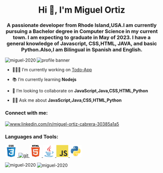 <h1 align="center">Hi 👋, I'm Miguel Ortiz</h1>
<h3 align="center">A passionate developer from Rhode Island,USA.I am currently pursuing a Bachelor degree in Computer Science in my current town. I am expecting to graduate in May of 2023. I have a general knowledge of Javascript, CSS,HTML, JAVA, and basic Python.Also,I am Bilingual in Spanish and English.</h3>
<img align="right" Alt="profile banner" width="400" src="https://camo.githubusercontent.com/5ddf73ad3a205111cf8c686f687fc216c2946a75005718c8da5b837ad9de78c9/68747470733a2f2f7468756d62732e6766796361742e636f6d2f4576696c4e657874446576696c666973682d736d616c6c2e676966">
<p align="left"> <img src="https://komarev.com/ghpvc/?username=miguel-2020&label=Profile%20views&color=0e75b6&style=flat" alt="miguel-2020" /> </p>

- 🧑🏻‍💻 I’m currently working on [Todo-App](https://github.com/miguel-2020/Todo-App)

- 📚 I’m currently learning **Nodejs**

- 👬 I’m looking to collaborate on **JavaScript,Java,CSS,HTML,Python**

- 🙋‍♀️ Ask me about **JavaScript,Java,CSS,HTML,Python**

<h3 align="left">Connect with me:</h3>
<p align="left">
<a href="https://linkedin.com/in/www.linkedin.com/in/miguel-ortiz-cabrera-30385a1a5" target="blank"><img align="center" src="https://raw.githubusercontent.com/rahuldkjain/github-profile-readme-generator/master/src/images/icons/Social/linked-in-alt.svg" alt="www.linkedin.com/in/miguel-ortiz-cabrera-30385a1a5" height="30" width="40" /></a>
</p>

<h3 align="left">Languages and Tools:</h3>
<p align="left"> <a href="https://www.w3schools.com/css/" target="_blank" rel="noreferrer"> <img src="https://raw.githubusercontent.com/devicons/devicon/master/icons/css3/css3-original-wordmark.svg" alt="css3" width="40" height="40"/> </a> <a href="https://git-scm.com/" target="_blank" rel="noreferrer"> <img src="https://www.vectorlogo.zone/logos/git-scm/git-scm-icon.svg" alt="git" width="40" height="40"/> </a> <a href="https://www.w3.org/html/" target="_blank" rel="noreferrer"> <img src="https://raw.githubusercontent.com/devicons/devicon/master/icons/html5/html5-original-wordmark.svg" alt="html5" width="40" height="40"/> </a> <a href="https://www.java.com" target="_blank" rel="noreferrer"> <img src="https://raw.githubusercontent.com/devicons/devicon/master/icons/java/java-original.svg" alt="java" width="40" height="40"/> </a> <a href="https://developer.mozilla.org/en-US/docs/Web/JavaScript" target="_blank" rel="noreferrer"> <img src="https://raw.githubusercontent.com/devicons/devicon/master/icons/javascript/javascript-original.svg" alt="javascript" width="40" height="40"/> </a> <a href="https://www.python.org" target="_blank" rel="noreferrer"> <img src="https://raw.githubusercontent.com/devicons/devicon/master/icons/python/python-original.svg" alt="python" width="40" height="40"/> </a> </p>

<p><img align="left" src="https://github-readme-stats.vercel.app/api/top-langs?username=miguel-2020&show_icons=true&locale=en&layout=compact" alt="miguel-2020" /></p>

<p>&nbsp;<img align="center" src="https://github-readme-stats.vercel.app/api?username=miguel-2020&show_icons=true&locale=en" alt="miguel-2020" /></p>

